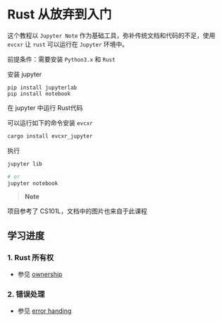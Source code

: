 # Rust 从放弃到入门

这个教程以 `Jupyter Note` 作为基础工具，弥补传统文档和代码的不足，使用`evcxr` 让 `rust` 可以运行在 `Jupyter` 环境中。

前提条件：需要安装 `Python3.x` 和 `Rust`

安装 jupyter

```
pip install jupyterlab
pip install notebook
```

在 jupyter 中运行 Rust代码

可以运行如下的命令安装 `evcxr`

```sh
cargo install evcxr_jupyter
```

执行
```sh
jupyter lib

# or
jupyter notebook
```

> **Note**

项目参考了 CS101L，文档中的图片也来自于此课程

## 学习进度
### 1. Rust 所有权
- 参见 [ownership](./ownership.ipynb)

### 2. 错误处理
- 参见 [error handing](./error-handling.ipynb)
